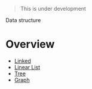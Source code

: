 > This is under development

Data structure

# Overview
- [Linked](src/linked)
- [Linear List](src/linear-list)
- [Tree](src/tree)
- [Graph](src/graph)